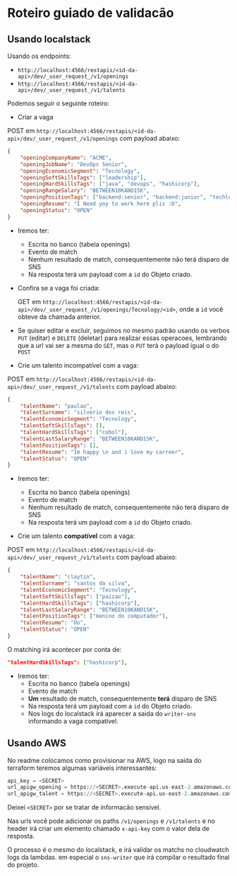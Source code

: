 # Roteiro guiado de validacão

## Usando localstack

Usando os endpoints:

* `http://localhost:4566/restapis/<id-da-api>/dev/_user_request_/v1/openings`
* `http://localhost:4566/restapis/<id-da-api>/dev/_user_request_/v1/talents`

Podemos seguir o seguinte roteiro:

* Criar a vaga

POST em `http://localhost:4566/restapis/<id-da-api>/dev/_user_request_/v1/openings` com payload abaixo:

```json
{
    "openingCompanyName": "ACME",
    "openingJobName": "DevOps Senior",
    "openingEconomicSegment": "Tecnology",
    "openingSoftSkillsTags": ["leadership"],
    "openingHardSkillsTags": ["java", "devops", "hashicorp"],
    "openingRangeSalary": "BETWEEN10KAND15K",
    "openingPositionTags": ["backend:senior", "backend:junior", "techleader"],
    "openingResume": "I Need yoy to work here plis :D",
    "openingStatus": "OPEN"
}
```

* Iremos ter:
  * Escrita no banco (tabela openings)
  * Evento de match
  * Nenhum resultado de match, consequentemente não terá disparo de SNS
  * Na resposta terá um payload com a `id` do Objeto criado.

* Confira se a vaga foi criada:

	GET em `http://localhost:4566/restapis/<id-da-api>/dev/_user_request_/v1/openings/Tecnology/<id>`, onde a `id` você obteve da chamada anterior.

* Se quiser editar e excluir, seguimos no mesmo padrão usando os verbos `PUT` (editar) e `DELETE` (deletar) para realizar essas operacoes, lembrando que a url vai ser a mesma do `GET`, mas o `PUT` terá o payload igual o do `POST`

* Crie um talento incompatível com a vaga:

POST em `http://localhost:4566/restapis/<id-da-api>/dev/_user_request_/v1/talents` com payload abaixo:

```json
{
    "talentName": "paulao",
    "talentSurname": "silverio dos reis",
    "talentEconomicSegment": "Tecnology",
    "talentSoftSkillsTags": [],
    "talentHardSkillsTags": ["cobol"],
    "talentLastSalaryRange": "BETWEEN10KAND15K",
    "talentPositionTags": [],
    "talentResume": "Im happy \n and i love my carreer",
    "talentStatus": "OPEN"
}
```

* Iremos ter:
  * Escrita no banco (tabela openings)
  * Evento de match
  * Nenhum resultado de match, consequentemente não terá disparo de SNS
  * Na resposta terá um payload com a `id` do Objeto criado.

* Crie um talento **compatível** com a vaga:

POST em `http://localhost:4566/restapis/<id-da-api>/dev/_user_request_/v1/talents` com payload abaixo:

```json
{
    "talentName": "claytin",
    "talentSurname": "santos da silva",
    "talentEconomicSegment": "Tecnology",
    "talentSoftSkillsTags": ["paizao"],
    "talentHardSkillsTags": ["hashicorp"],
    "talentLastSalaryRange": "BETWEEN10KAND15K",
    "talentPositionTags": ["menino do computador"],
    "talentResume": "Oo",
    "talentStatus": "OPEN"
}
```

O matching irá acontecer por conta de:

```json
"talentHardSkillsTags": ["hashicorp"],
```

* Iremos ter:
  * Escrita no banco (tabela openings)
  * Evento de match
  * **Um** resultado de match, consequentemente **terá** disparo de SNS
  * Na resposta terá um payload com a `id` do Objeto criado.
  * Nos logs do localstack irá aparecer a saida do `writer-sns` informando a vaga compatível.

## Usando AWS

No readme colocamos como provisionar na AWS, logo na saída do terraform teremos algumas variáveis interessantes:

```terraform
api_key = <SECRET>
url_apigw_opening = https://<SECRET>.execute-api.us-east-2.amazonaws.com/dev
url_apigw_talent = https://<SECRET>.execute-api.us-east-2.amazonaws.com/dev
```

Deixei `<SECRET>` por se tratar de informacão sensível.

Nas urls você pode adicionar os paths `/v1/openings` e `/v1/talents` e no header irá criar um elemento chamado `x-api-key` com o valor dela de resposta.

O processo é o mesmo do localstack, e irá validar os matchs no cloudwatch logs da lambdas. em especial o `sns-writer` que irá compilar o resultado  final do projeto.
